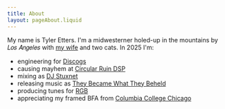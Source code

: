 ```yaml
---
title: About
layout: pageAbout.liquid
---
```


My name is Tyler Etters. I'm a midwesterner holed-up in the mountains by 𝐿𝑜𝑠 𝐴𝑛𝑔𝑒𝑙𝑒𝑠 with [my wife](https://etters.co) and two cats. In 2025 I'm:

- engineering for [Discogs](https://discogs.com)
- causing mayhem at [Circular Ruin DSP](https://circularruindsp.com)
- mixing as [DJ Stuxnet](https://stuxnet.me)
- releasing music as [They Became What They Beheld](https://tbwtb.com)
- producing tunes for [RGB](https://untitled.stream/library/project/RoTfZpW8dHvJVVpmd6kpf)
- appreciating my framed BFA from [Columbia College Chicago](https://colum.edu)
